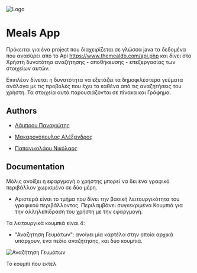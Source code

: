 ![Logo](https://dev-to-uploads.s3.amazonaws.com/uploads/articles/th5xamgrr6se0x5ro4g6.png)

# Meals App

 
  

Πρόκειται για ένα project που διαχειρίζεται σε γλώσσα java τα δεδομένα που ανασύρει από το Api https://www.themealdb.com/api.php και δίνει στο Χρήστη δυνατότηα αναζήτησης - αποθήκευσης - επεξεργασίας των στοιχείων αυτών.

 

Επιπλέον δίνεται η δυνατότητα να εξετάζει τα δημοφιλέστερα γεύματα ανάλογα με τις προβολές που έχει το καθένα από τις αναζητήσεις του χρήστη. Τα στοιχεία αυτά παρουσιάζονται σε πίνακα και Γράφημα.


## Authors

  

- [Λάμπρου Παναγιώτης](https://github.com/panlam0405)

- [Μακαρονόπουλος Αλέξανδρος](https://github.com/alllemak)

- [Παπανικολάου Νικόλαος](https://github.com/nikolas-papageorgiou)

  

## Documentation

  
  

Μόλις ανοίξει η εφαργμογή ο χρήστης μπορεί να δει ένα γραφικό περιβάλλον χωρισμένο σε δύο μέρη.

  

- Αριστερά είναι το τμήμα που δίνει την βασική λειτουργικότητα του γραφικού περιβάλλοντος. Περιλαμβάνει συγκεκριμένα Κουμπιά για την αλληλεπίδραση του χρήστη με την εφαργμογή.

  

Τα λειτουργικά κουμπιά είναι 4:

- "Αναζητηση Γευμάτων": ανοίγει μία καρτέλα στην οποία αρχικά υπάρχουν, ένα πεδίο αναζήτησης, και δύο κουμπιά.

![Αναζήτηση Γευμάτων](https://user-images.githubusercontent.com/65810981/222966568-7059ab33-5c9d-4190-8b3c-886021801a27.png)

Το κουμπί που εκτελ

